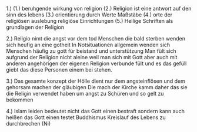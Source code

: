 1.)
	(1.) beruhgende wirkung von religion 
    (2.) Religion ist eine antwort auf den sinn des lebens
    (3.) orientierung durch Werte Maßstäbe 
    (4.) orte der religiösen auslebung religiöse Einrichtungen 
    (5.) Heilige Schriften als grundlagen der Religion
	

2.)
	Religio nimt die angst vor dem tod
	Menschen die bald sterben wenden sich heufig an eine gotheit
	In Notsituationen allgemein wenden sich Menschen häufig zu gott für beistand und unterstützung
	Man fült sich aufgrund der Religion nicht aleine weil man sich mit Gott aber auch mit anderen angehörigen der eigenen Religion verbunde fült und es das gefüll giebt das diese Personen einem bei stehen.
	

3.)
	Das gesamte konzept der Hölle dient nur dem angsteinflösen und dem gehorsam machen der gläubigen 
	Die mach der Kirche kamm daher das sie die Religin verwendet haben um angst zu Schüren und so gelt zu bekommen
	

4.)
	Islam 
	leiden bedeutet nicht das Gott einen bestraft sondern kann auch heißen das Gott einen testet
	Buddhismus
	Kreislauf des Lebens zu durchbrechen (Ni)